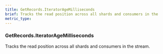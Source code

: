 ```yaml
---
title: GetRecords.IteratorAgeMilliseconds
brief: Tracks the read position across all shards and consumers in the stream.
metric_type:
---
```

### GetRecords.IteratorAgeMilliseconds

Tracks the read position across all shards and consumers in the stream.
